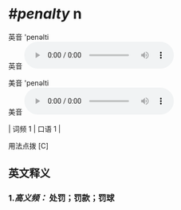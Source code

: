 # ***\#penalty*** n
英音 'penəlti  
英音
<audio src="./media/Penalty-B.aac" controls="controls"></audio>

美音 'penəlti  
美音
<audio src="./media/penalty.aac" controls="controls"></audio>



| 词频 1 | 口语 1 |  

用法点拨  [C]

英文释义
---
### 1.*高义频：* **处罚；罚款；罚球**  


